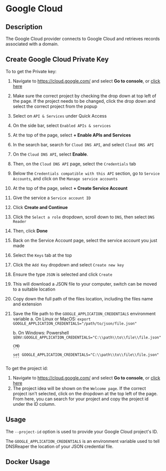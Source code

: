 # Google Cloud

## Description
The Google Cloud provider connects to Google Cloud and retrieves records associated with a domain.

## Create Google Cloud Private Key
To to get the Private key:

1. Navigate to https://cloud.google.com/ and select **Go to console**, or [click here](https://console.cloud.google.com/)
2. Make sure the correct project by checking the drop down at top left of the page. If the project needs to be changed, click the drop down and select the correct project from the popup
3. Select on `API & Services` under Quick Access
4. On the side bar, select `Enabled APIs & services`
5. At the top of the page, select **+ Enable APIs and Services**
6. In the search bar, search for `Cloud DNS API`, and select `Cloud DNS API`
7. On the `Cloud DNS API`, select **Enable**. 
8. Then, on the `Cloud DNS API` page, select the `Credentials` tab
9. Below the `Credentials compatible with this API` section, go to `Service Accounts`, and click on the `Manage service accounts`
10. At the top of the page, select **+ Create Service Account**
11. Give the service a `Service account ID`
12. Click **Create and Continue**
13. Click the `Select a role` dropdown, scroll down to `DNS`, then select `DNS Reader`
14. Then, click **Done**
15. Back on the Service Account page, select the service account you just made
16. Select the `Keys` tab at the top
17. Click the `Add Key` dropdown and select `Create new key`
18. Ensure the type `JSON` is selected and click `Create`
19. This will download a JSON file to your computer, switch can be moved to a suitable location
20. Copy down the full path of the files location, including the files name and extension
21. Save the file path to the `GOOGLE_APPLICATION_CREDENTIALS` environment variable
    a. On Linux or MacOS:
        ```
        export GOOGLE_APPLICATION_CREDENTIALS="/path/to/json/file.json"
        ```

    b. On Windows:
        Powershell
        ```
        $ENV:GOOGLE_APPLICATION_CREDENTIALS="C:\\path\\to\\file\\file.json"
        ```

        CMD
        ```
        set GOOGLE_APPLICATION_CREDENTIALS="C:\\path\\to\\file\\file.json"
        ```

To get the project id:

1. Navigate to https://cloud.google.com/ and select **Go to console**, or [click here](https://console.cloud.google.com/)
2. The project idea will be shown on the `Welcome page`. If the correct project isn't selected, click on the dropdown at the top left of the page. From here, you can search for your project and copy the project id under the ID column.


## Usage
The `--project-id` option is used to provide your Google Cloud project's ID.

The `GOOGLE_APPLICATION_CREDENTIALS` is an environment variable used to tell DNSReaper the location of your JSON credential file.

## Docker Usage

